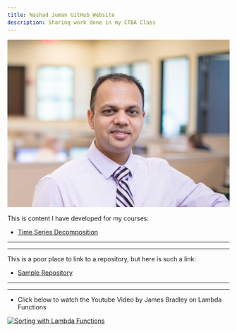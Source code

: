```yaml
---
title: Nashad Juman GitHub Website
description: Sharing work done in my CTBA Class
---
```


![My Picture](/pics/NJ_Office.jpg)

This is content I have developed for my courses:
- [Time Series Decomposition](/TimeSeries/index.md)
------------------------------

------------------------------------------------------------------------------------

This is a poor place to link to a repository, but here is such a link:
- [Sample Repository](https://github.com/nashadjuman/sample)
------------------------------

------------------------------------------------------------------------------------

- Click below to watch the Youtube Video by James Bradley on Lambda Functions

[![Sorting with Lambda Functions](https://img.youtube.com/vi/UmUiu59e17Q/0.jpg)](http://www.youtube.com/watch?v=UmUiu59e17Q)
